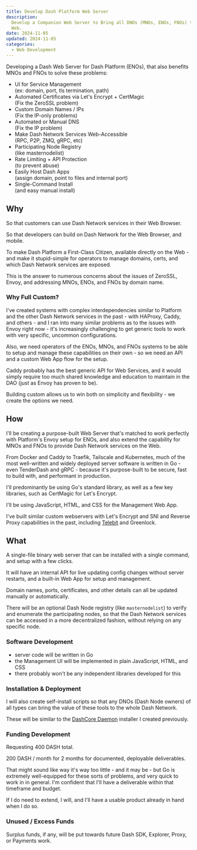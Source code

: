 ```yaml
---
title: Develop Dash Platform Web Server
description:
  Develop a Companion Web Server to Bring all DNOs (MNOs, ENOs, FNOs) to the
  Web.
date: 2024-11-05
updated: 2024-11-05
categories:
  - Web Development
---
```


Developing a Dash Web Server for Dash Platform (ENOs), that also benefits MNOs
and FNOs to solve these problems:

- UI for Service Management \
  (ex: domain, port, tls termination, path)
- Automated Certificates via Let's Encrypt + CertMagic \
  (Fix the ZeroSSL problem)
- Custom Domain Names / IPs \
  (Fix the IP-only problems)
- Automated or Manual DNS \
  (Fix the IP problem)
- Make Dash Network Services Web-Accessible \
  (RPC, P2P, ZMQ, gRPC, etc)
- Participating Node Registry \
  (like masternodelist)
- Rate Limiting + API Protection \
  (to prevent abuse)
- Easily Host Dash Apps \
  (assign domain, point to files and internal port)
- Single-Command Install \
  (and easy manual install)

## Why

So that customers can use Dash Network services in their Web Browser.

So that developers can build on Dash Network for the Web Browser, and mobile.

To make Dash Platform a First-Class Citizen, available directly on the Web - and
make it stupid-simple for operators to manage domains, certs, and which Dash
Network services are exposed.

This is the answer to numerous concerns about the issues of ZeroSSL, Envoy, and
addressing MNOs, ENOs, and FNOs by domain name.

### Why Full Custom?

I've created systems with complex interdependencies similar to Platform and the
other Dash Network services in the past - with HAProxy, Caddy, and others - and
I ran into many similar problems as to the issues with Envoy right now - it's
increasingly challenging to get generic tools to work with very specific,
uncommon configurations.

Also, we need operators of the ENOs, MNOs, and FNOs systems to be able to setup
and manage these capabilities on their own - so we need an API and a custom Web
App flow for the setup.

Caddy probably has the best generic API for Web Services, and it would simply
require too much shared knowledge and education to maintain in the DAO (just as
Envoy has proven to be).

Building custom allows us to win both on simplicity and flexibility - we create
the options we need.

## How

I'll be creating a purpose-built Web Server that's matched to work perfectly
with Platform's Envoy setup for ENOs, and also extend the capability for MNOs
and FNOs to provide Dash Network services on the Web.

From Docker and Caddy to Traefik, Tailscale and Kubernetes, much of the most
well-written and widely deployed server software is written in Go - even
TenderDash and gRPC - because it's purpose-built to be secure, fast to build
with, and performant in production.

I'll predominantly be using Go's standard library, as well as a few key
libraries, such as CertMagic for Let's Encrypt.

I'll be using JavaScript, HTML, and CSS for the Management Web App.

I've built similar custom webservers with Let's Encrypt and SNI and Reverse
Proxy capabilities in the past, including [Telebit](https://telebit.io) and
Greenlock.

## What

A single-file binary web server that can be installed with a single command, and
setup with a few clicks.

It will have an internal API for live updating config changes without server
restarts, and a built-in Web App for setup and management.

Domain names, ports, certificates, and other details can all be updated manually
or automatically.

There will be an optional Dash Node registry (like `masternodelist`) to verify
and enumerate the participating nodes, so that the Dash Network services can be
accessed in a more decentralized fashion, without relying on any specific node.

### Software Development

- server code will be written in Go
- the Management UI will be implemented in plain JavaScript, HTML, and CSS
- there probably won't be any independent libraries developed for this

### Installation & Deployment

I will also create self-install scripts so that any DNOs (Dash Node owners) of
all types can bring the value of these tools to the whole Dash Network.

These will be similar to the [DashCore Daemon](https://webinstall.dev/dashd)
installer I created previously.

### Funding Development

Requesting 400 DASH total.

200 DASH / month for 2 months for documented, deployable deliverables.

That might sound like way it's way too little - and it may be - but Go is
extremely well-equipped for these sorts of problems, and very quick to work in
in general. I'm confident that I'll have a deliverable within that timeframe and
budget.

If I do need to extend, I will, and I'll have a usable product already in hand
when I do so.

### Unused / Excess Funds

Surplus funds, if any, will be put towards future Dash SDK, Explorer, Proxy, or
Payments work.
